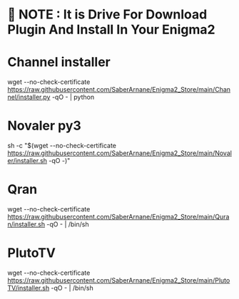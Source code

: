 # 📢 NOTE : It is Drive For Download Plugin And Install In Your Enigma2

# Channel installer
wget --no-check-certificate https://raw.githubusercontent.com/SaberArnane/Enigma2_Store/main/Channel/installer.py -qO - | python

# Novaler py3
sh -c "$(wget --no-check-certificate https://raw.githubusercontent.com/SaberArnane/Enigma2_Store/main/Novaler/installer.sh -qO -)"

# Qran
wget --no-check-certificate https://raw.githubusercontent.com/SaberArnane/Enigma2_Store/main/Quran/installer.sh -qO - | /bin/sh

# PlutoTV
wget --no-check-certificate https://raw.githubusercontent.com/SaberArnane/Enigma2_Store/main/PlutoTV/installer.sh -qO - | /bin/sh
